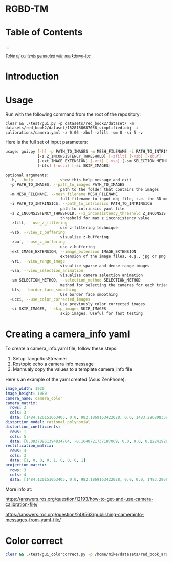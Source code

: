 # RGBD-TM

# Table of Contents

...

<small><i><a href='http://ecotrust-canada.github.io/markdown-toc/'>Table of contents generated with markdown-toc</a></i></small>

# Introduction



# Usage

Run with the following command from the root of the repository:

    clear && ./test/gui.py -p datasets/red_book2/dataset/ -m datasets/red_book2/dataset/1528188687058_simplified.obj -i calibrations/camera.yaml -z 0.06 -zbuf -zfilt -sm 0 -si 5 -v
    
Here is the full set of input parameters:

```bash
usage: gui.py [-h] -p PATH_TO_IMAGES -m MESH_FILENAME -i PATH_TO_INTRINSICS
              [-z Z_INCONSISTENCY_THRESHOLD] [-zfilt] [-vzb] [-zbuf]
              [-ext IMAGE_EXTENSION] [-vri] [-vsa] [-sm SELECTION_METHOD]
              [-bfs] [-ucci] [-si SKIP_IMAGES]

optional arguments:
  -h, --help            show this help message and exit
  -p PATH_TO_IMAGES, --path_to_images PATH_TO_IMAGES
                        path to the folder that contains the images
  -m MESH_FILENAME, --mesh_filename MESH_FILENAME
                        full filename to input obj file, i.e. the 3D model
  -i PATH_TO_INTRINSICS, --path_to_intrinsics PATH_TO_INTRINSICS
                        path to intrinsics yaml file
  -z Z_INCONSISTENCY_THRESHOLD, --z_inconsistency_threshold Z_INCONSISTENCY_THRESHOLD
                        threshold for max z inconsistency value
  -zfilt, --use_z_filtering
                        use z-filtering technique
  -vzb, --view_z_buffering
                        visualize z-buffering
  -zbuf, --use_z_buffering
                        use z-buffering
  -ext IMAGE_EXTENSION, --image_extension IMAGE_EXTENSION
                        extension of the image files, e.g., jpg or png
  -vri, --view_range_image
                        visualize sparse and dense range images
  -vsa, --view_selection_animation
                        visualize camera selection animation
  -sm SELECTION_METHOD, --selection_method SELECTION_METHOD
                        method for selecting the cameras for each triangle
  -bfs, --border_face_smoothing
                        Use border face smoothing
  -ucci, --use_color_corrected_images
                        Use previously color corrected images
  -si SKIP_IMAGES, --skip_images SKIP_IMAGES
                        skip images. Useful for fast testing

```


# Creating a camera_info yaml

To create a camera_info.yaml file, follow these steps:

1. Setup TangoRosStreamer
2. Rostopic echo a camera info message
3. Mannualy copy the values to a template camera_info file

Here's an example of the yaml created (Asus ZenPhone):

```yaml
image_width: 1920
image_height: 1080
camera_name: camera_color
camera_matrix:
  rows: 3
  cols: 3
  data: [1484.120151053405, 0.0, 982.1869163422028, 0.0, 1483.296808359715, 543.0569322723705, 0.0, 0.0, 1.0]
distortion_model: rational_polynomial
distortion_coefficients:
  rows: 1
  cols: 5
  data: [0.09370951394834764, -0.1640721737187069, 0.0, 0.0, 0.1224192868301668]
rectification_matrix:
  rows: 3
  cols: 3
  data: [1, 0, 0, 0, 1, 0, 0, 0, 1]
projection_matrix:
  rows: 3
  cols: 4
  data: [1484.120151053405, 0.0, 982.1869163422028, 0.0, 0.0, 1483.296808359715, 543.0569322723705, 0.0, 0.0, 0.0, 1.0, 0.0]
```

More info at:

https://answers.ros.org/question/12193/how-to-get-and-use-camera-calibration-file/

https://answers.ros.org/question/248563/publishing-camerainfo-messages-from-yaml-file/


# Color correct

```bash
clear && ./test/gui_colorcorrect.py -p /home/mike/datasets/red_book_aruco/dataset/  -i calibrations/camera.yaml -z 0.06 -zbuf -zfilt  -si 15 -sv 100
```
